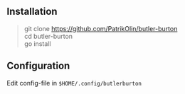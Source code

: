 ## Installation

> git clone https://github.com/PatrikOlin/butler-burton <br>
> cd butler-burton <br>
> go install

## Configuration

Edit config-file in `$HOME/.config/butlerburton`
